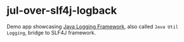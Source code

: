 # jul-over-slf4j-logback

Demo app showcasing [Java Logging Framework](https://en.wikipedia.org/wiki/Java_logging_framework),
also called `Java Util Logging`,
bridge to SLF4J framework.
